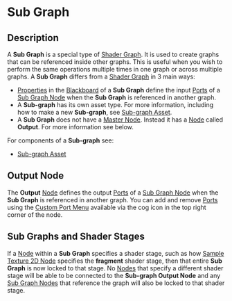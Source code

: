 # Sub Graph

## Description

A **Sub Graph** is a special type of [Shader Graph](Shader-Graph.md). It is used to create graphs that can be referenced inside other graphs. This is useful when you wish to perform the same operations multiple times in one graph or across multiple graphs. A **Sub Graph** differs from a [Shader Graph](Shader-Graph.md) in 3 main ways:
- [Properties](Property-Types.md) in the [Blackboard](Blackboard.md) of a **Sub Graph** define the input [Ports](Port.md) of a [Sub Graph Node](Sub-Graph-Node.md) when the **Sub Graph** is referenced in another graph. 
- A **Sub-graph** has its own asset type. For more information, including how to make a new **Sub-graph**, see [Sub-graph Asset](Sub-graph-Asset.md).
- A **Sub Graph** does not have a [Master Node](Master-Node.md). Instead it has a [Node](Node.md) called **Output**. For more information see below.

For components of a **Sub-graph** see:
* [Sub-graph Asset](Sub-graph-Asset.md)

## Output Node

The **Output** [Node](Node.md) defines the output [Ports](Port.md) of a [Sub Graph Node](Sub-Graph-Node.md) when the **Sub Graph** is referenced in another graph. You can add and remove [Ports](Port.md) using the [Custom Port Menu](Custom-Port-Menu) available via the cog icon in the top right corner of the node.

## Sub Graphs and Shader Stages

If a [Node](Node.md) within a **Sub Graph** specifies a shader stage, such as how [Sample Texture 2D Node](Sample-Texture-2D-Node.md) specifies the **fragment** shader stage, then that entire **Sub Graph** is now locked to that stage. No [Nodes](Node.md) that specify a different shader stage will be able to be connected to the **Sub-graph Output Node** and any [Sub Graph Nodes](Sub-Graph-Node.md) that reference the graph will also be locked to that shader stage.
